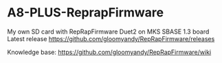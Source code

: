 # A8-PLUS-ReprapFirmware
My own SD card with RepRapFirmware Duet2 on MKS SBASE 1.3 board
Latest release https://github.com/gloomyandy/RepRapFirmware/releases

Knowledge base: https://github.com/gloomyandy/RepRapFirmware/wiki
